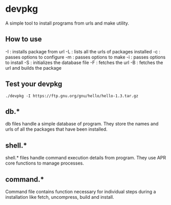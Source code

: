 # devpkg
A simple tool to install programs from urls and make utility.

## How to use
-I <url>		: installs package from url
-L 	 		: lists all the urls of packages installed
-c <configure options> 	: passes options to configure
-m <make options>	: passes options to make
-i <install options> 	: passes options to install
-S 	    		: initializes the database file
-F <url>		: fetches the url
-B <url> 		: fetches the url and builds the package

## Test your devpkg
`./devpkg -I https://ftp.gnu.org/gnu/hello/hello-1.3.tar.gz`

## db.*
db files handle a simple database of program. They store the names and urls of all the packages that have been installed.

## shell.*
shell.* files handle command execution details from program. They use APR core functions to manage processes.

## command.*
Command file contains function necessary for individual steps during a installation like fetch, uncompress, build and install.



